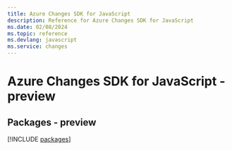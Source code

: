 ```yaml
---
title: Azure Changes SDK for JavaScript
description: Reference for Azure Changes SDK for JavaScript
ms.date: 02/08/2024
ms.topic: reference
ms.devlang: javascript
ms.service: changes
---
```

# Azure Changes SDK for JavaScript - preview
## Packages - preview
[!INCLUDE [packages](changes-index.md)]